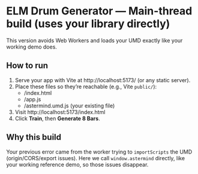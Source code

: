 # ELM Drum Generator — Main-thread build (uses your library directly)

This version avoids Web Workers and loads your UMD exactly like your working demo does.

## How to run
1. Serve your app with Vite at http://localhost:5173/ (or any static server).
2. Place these files so they’re reachable (e.g., Vite `public/`):
   - /index.html
   - /app.js
   - /astermind.umd.js (your existing file)
3. Visit http://localhost:5173/index.html
4. Click **Train**, then **Generate 8 Bars**.

## Why this build
Your previous error came from the worker trying to `importScripts` the UMD (origin/CORS/export issues). Here we call `window.astermind` directly, like your working reference demo, so those issues disappear.
